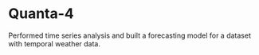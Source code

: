 # Quanta-4
Performed time series analysis and built a forecasting model for a dataset with temporal weather data. 
